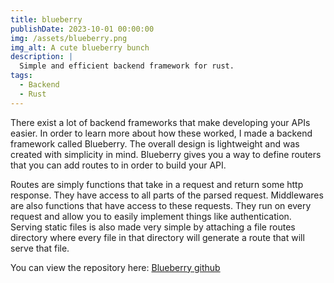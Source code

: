 ```yaml
---
title: blueberry
publishDate: 2023-10-01 00:00:00
img: /assets/blueberry.png
img_alt: A cute blueberry bunch
description: |
  Simple and efficient backend framework for rust.
tags:
  - Backend
  - Rust
---
```

There exist a lot of backend frameworks that make developing your APIs easier. In order to learn more about how these worked, I made a backend framework called Blueberry. The overall design is lightweight and was created with simplicity in mind. Blueberry gives you a way to define routers that you can add routes to in order to build your API.

Routes are simply functions that take in a request and return some http response. They have access to all parts of the parsed request.
Middlewares are also functions that have access to these requests. They run on every request and allow you to easily implement things like authentication.
Serving static files is also made very simple by attaching a file routes directory where every file in that directory will generate a route that will serve that file.

You can view the repository here: [Blueberry github](https://github.com/allends/blueberry)